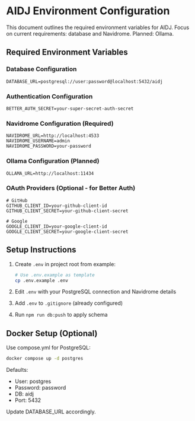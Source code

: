 # AIDJ Environment Configuration

This document outlines the required environment variables for AIDJ. Focus on current requirements: database and Navidrome. Planned: Ollama.

## Required Environment Variables

### Database Configuration
```
DATABASE_URL=postgresql://user:password@localhost:5432/aidj
```

### Authentication Configuration
```
BETTER_AUTH_SECRET=your-super-secret-auth-secret
```

### Navidrome Configuration (Required)
```
NAVIDROME_URL=http://localhost:4533
NAVIDROME_USERNAME=admin
NAVIDROME_PASSWORD=your-password
```

### Ollama Configuration (Planned)
```
OLLAMA_URL=http://localhost:11434
```

### OAuth Providers (Optional - for Better Auth)
```
# GitHub
GITHUB_CLIENT_ID=your-github-client-id
GITHUB_CLIENT_SECRET=your-github-client-secret

# Google
GOOGLE_CLIENT_ID=your-google-client-id
GOOGLE_CLIENT_SECRET=your-google-client-secret
```

## Setup Instructions

1. Create `.env` in project root from example:
   ```bash
   # Use .env.example as template
   cp .env.example .env
   ```

2. Edit `.env` with your PostgreSQL connection and Navidrome details

3. Add `.env` to `.gitignore` (already configured)

4. Run `npm run db:push` to apply schema

## Docker Setup (Optional)

Use compose.yml for PostgreSQL:

```bash
docker compose up -d postgres
```

Defaults:
- User: postgres
- Password: password
- DB: aidj
- Port: 5432

Update DATABASE_URL accordingly.